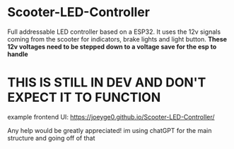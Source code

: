 # Scooter-LED-Controller
Full addressable LED controller based on a ESP32. It uses the 12v signals coming from the scooter for indicators, brake lights and light button. **These 12v voltages need to be stepped down to a voltage save for the esp to handle**

# THIS IS STILL IN DEV AND DON'T EXPECT IT TO FUNCTION

example frontend UI:
https://joeyge0.github.io/Scooter-LED-Controller/

Any help would be greatly appreciated! im using chatGPT for the main structure and going off of that

